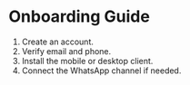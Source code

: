 
# Onboarding Guide
1. Create an account.
2. Verify email and phone.
3. Install the mobile or desktop client.
4. Connect the WhatsApp channel if needed.
